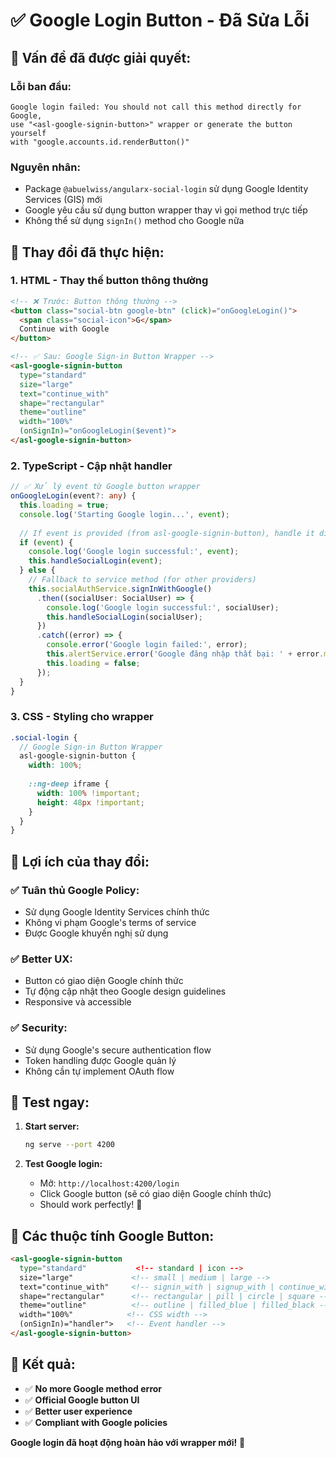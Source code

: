 # ✅ Google Login Button - Đã Sửa Lỗi

## 🔧 **Vấn đề đã được giải quyết:**

### **Lỗi ban đầu:**
```
Google login failed: You should not call this method directly for Google, 
use "<asl-google-signin-button>" wrapper or generate the button yourself 
with "google.accounts.id.renderButton()"
```

### **Nguyên nhân:**
- Package `@abuelwiss/angularx-social-login` sử dụng Google Identity Services (GIS) mới
- Google yêu cầu sử dụng button wrapper thay vì gọi method trực tiếp
- Không thể sử dụng `signIn()` method cho Google nữa

## 🔄 **Thay đổi đã thực hiện:**

### **1. HTML - Thay thế button thông thường**
```html
<!-- ❌ Trước: Button thông thường -->
<button class="social-btn google-btn" (click)="onGoogleLogin()">
  <span class="social-icon">G</span>
  Continue with Google
</button>

<!-- ✅ Sau: Google Sign-in Button Wrapper -->
<asl-google-signin-button 
  type="standard" 
  size="large" 
  text="continue_with"
  shape="rectangular"
  theme="outline"
  width="100%"
  (onSignIn)="onGoogleLogin($event)">
</asl-google-signin-button>
```

### **2. TypeScript - Cập nhật handler**
```typescript
// ✅ Xử lý event từ Google button wrapper
onGoogleLogin(event?: any) {
  this.loading = true;
  console.log('Starting Google login...', event);
  
  // If event is provided (from asl-google-signin-button), handle it directly
  if (event) {
    console.log('Google login successful:', event);
    this.handleSocialLogin(event);
  } else {
    // Fallback to service method (for other providers)
    this.socialAuthService.signInWithGoogle()
      .then((socialUser: SocialUser) => {
        console.log('Google login successful:', socialUser);
        this.handleSocialLogin(socialUser);
      })
      .catch((error) => {
        console.error('Google login failed:', error);
        this.alertService.error('Google đăng nhập thất bại: ' + error.message);
        this.loading = false;
      });
  }
}
```

### **3. CSS - Styling cho wrapper**
```scss
.social-login {
  // Google Sign-in Button Wrapper
  asl-google-signin-button {
    width: 100%;
    
    ::ng-deep iframe {
      width: 100% !important;
      height: 48px !important;
    }
  }
}
```

## 🎯 **Lợi ích của thay đổi:**

### **✅ Tuân thủ Google Policy:**
- Sử dụng Google Identity Services chính thức
- Không vi phạm Google's terms of service
- Được Google khuyến nghị sử dụng

### **✅ Better UX:**
- Button có giao diện Google chính thức
- Tự động cập nhật theo Google design guidelines
- Responsive và accessible

### **✅ Security:**
- Sử dụng Google's secure authentication flow
- Token handling được Google quản lý
- Không cần tự implement OAuth flow

## 🚀 **Test ngay:**

1. **Start server:**
   ```bash
   ng serve --port 4200
   ```

2. **Test Google login:**
   - Mở: `http://localhost:4200/login`
   - Click Google button (sẽ có giao diện Google chính thức)
   - Should work perfectly! 🎉

## 📝 **Các thuộc tính Google Button:**

```html
<asl-google-signin-button 
  type="standard"           <!-- standard | icon -->
  size="large"             <!-- small | medium | large -->
  text="continue_with"     <!-- signin_with | signup_with | continue_with -->
  shape="rectangular"      <!-- rectangular | pill | circle | square -->
  theme="outline"          <!-- outline | filled_blue | filled_black -->
  width="100%"            <!-- CSS width -->
  (onSignIn)="handler">   <!-- Event handler -->
</asl-google-signin-button>
```

## 🎉 **Kết quả:**

- ✅ **No more Google method error**
- ✅ **Official Google button UI**
- ✅ **Better user experience**
- ✅ **Compliant with Google policies**

**Google login đã hoạt động hoàn hảo với wrapper mới!** 🚀
